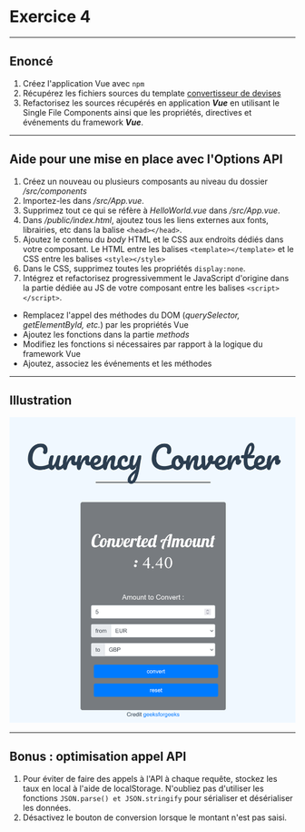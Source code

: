 # Exercice 4

---

## Enoncé

1. Créez l'application Vue avec `npm`
2. Récupérez les fichiers sources du template [convertisseur de devises](./ressources/convertor.zip)
3. Refactorisez les sources récupérés en application ***Vue*** en utilisant le Single File Components ainsi que les propriétés, directives et événements du framework ***Vue***.

---

## Aide pour une mise en place avec l'Options API

1. Créez un nouveau ou plusieurs composants au niveau du dossier */src/components*
2. Importez-les dans */src/App.vue*.
3. Supprimez tout ce qui se réfère à *HelloWorld.vue* dans */src/App.vue*.
4. Dans */public/index.html*, ajoutez tous les liens externes aux fonts, librairies, etc dans la balise `<head></head>`.
5. Ajoutez le contenu du *body* HTML et le CSS aux endroits dédiés dans votre composant. Le HTML entre les balises `<template></template>` et le CSS entre les balises `<style></style>`
6. Dans le CSS, supprimez toutes les propriétés `display:none`.
7. Intégrez et refactorisez progressivemment le JavaScript d'origine dans la partie dédiée au JS de votre composant entre les balises `<script></script>`.
- Remplacez l'appel des méthodes du DOM (*querySelector, getElementById, etc.*) par les propriétés Vue
- Ajoutez les fonctions dans la partie *methods*
- Modifiez les fonctions si nécessaires par rapport à la logique du framework Vue
- Ajoutez, associez les événements et les méthodes

---

## Illustration

![convertor](./img/convertor.png)

---

## Bonus : optimisation appel API

1. Pour éviter de faire des appels à l'API à chaque requête, stockez les taux en local à l'aide de localStorage.
N'oubliez pas d'utiliser les fonctions `JSON.parse() et JSON.stringify` pour sérialiser et désérialiser les données.
2. Désactivez le bouton de conversion lorsque le montant n'est pas saisi.

